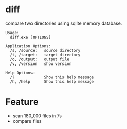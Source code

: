 # diff
compare two directories using sqlite memory database.

```
Usage:
  diff.exe [OPTIONS]

Application Options:
  /s, /source:   source directory
  /t, /target:   target directory
  /o, /output:   output file
  /v, /version   show version

Help Options:
  /?             Show this help message
  /h, /help      Show this help message
```

# Feature
- scan 180,000 files in 7s
- compare files
